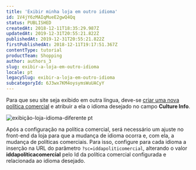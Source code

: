 ```yaml
---
title: 'Exibir minha loja em outro idioma'
id: 1V4jY6zMAIqMueE2gwQ4Qq
status: PUBLISHED
createdAt: 2018-12-11T18:35:29.987Z
updatedAt: 2019-12-31T20:55:21.822Z
publishedAt: 2019-12-31T20:55:21.822Z
firstPublishedAt: 2018-12-11T19:17:51.367Z
contentType: tutorial
productTeam: Shopping
author: authors_3
slug: exibir-a-loja-em-outro-idioma
locale: pt
legacySlug: exibir-a-loja-em-outro-idioma
subcategoryId: 6J3wx7KM4oysymsWuUACyY
---
```


Para que seu site seja exibido em outra língua, deve-se [criar uma nova política comercial](/pt/tutorial/configurando-a-politica-comercial-para-marketplace/) e atribuir a ela o idioma desejado no campo __Culture Info__.

![exibição-loja-idioma-diferente pt](https://images.ctfassets.net/alneenqid6w5/7BeeKmilag6wYaKGMkWwMW/2dab353b989d38047b1c92f342d6c37d/exibi____o-loja-outra-l__ngua_pt.png)


Após a configuração na política comercial, será necessário um ajuste no front-end da loja para que a mudança de idioma ocorra e, com ela, a mudança de políticas comerciais. 
Para isso, configure para cada idioma a inserção na URL do parâmetro `?sc=iddapoliticomercial`, alterando o valor __iddapolíticacomercial__ pelo Id da política comercial configurada e relacionada ao idioma desejado. 
